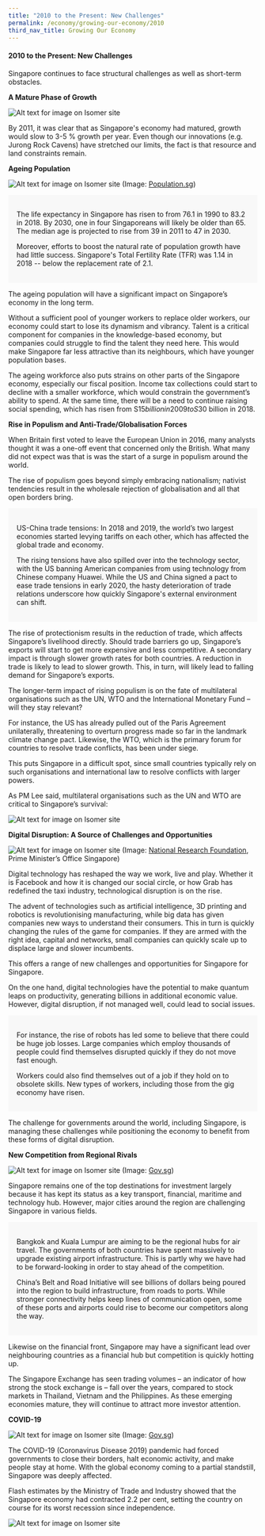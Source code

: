 ```yaml
---
title: "2010 to the Present: New Challenges"
permalink: /economy/growing-our-economy/2010
third_nav_title: Growing Our Economy
---
```

#### 2010 to the Present: New Challenges

Singapore continues to face structural challenges as well as short-term obstacles. 


**A Mature Phase of Growth**

![Alt text for image on Isomer site](/images/economy/growing-our-economy/Screenshot%202020-10-19%20at%201.png)

By 2011, it was clear that as Singapore's economy had matured, growth would slow to 3-5 % growth per year. Even though our innovations (e.g. Jurong Rock Cavens) have stretched our limits, the fact is that resource and land constraints remain.

**Ageing Population**

![Alt text for image on Isomer site](/images/economy/growing-our-economy/silver-age-photo-2.jpg)
(Image: [Population.sg](https://www.population.sg/))

<div style="border:0px solid #0505f8;background-color:#f8f8f8;padding:1.2em;">
<p>The life expectancy in Singapore has risen to from 76.1 in 1990 to 83.2 in 2018. By 2030, one in four Singaporeans will likely be older than 65. The median age is projected to rise from 39 in 2011 to 47 in 2030. </p>

<p>Moreover, efforts to boost the natural rate of population growth have had little success. Singapore's Total Fertility Rate (TFR) was 1.14 in 2018 -- below the replacement rate of 2.1.</p>
</div>

The ageing population will have a significant impact on Singapore’s economy in the long term.

Without a sufficient pool of younger workers to replace older workers, our economy could start to lose its dynamism and vibrancy. Talent is a critical component for companies in the knowledge-based economy, but companies could struggle to find the talent they need here. This would make Singapore far less attractive than its neighbours, which have younger population bases.

The ageing workforce also puts strains on other parts of the Singapore economy, especially our fiscal position. Income tax collections could start to decline with a smaller workforce, which would constrain the government’s ability to spend. At the same time, there will be a need to continue raising social spending, which has risen from S$15 billion in 2009 to S$30 billion in 2018.

<b>Rise in Populism and Anti-Trade/Globalisation Forces </b>

When Britain first voted to leave the European Union in 2016, many analysts thought it was a one-off event that concerned only the British. What many did not expect was that is was the start of a surge in populism around the world.

The rise of populism goes beyond simply embracing nationalism; nativist tendencies result in the wholesale rejection of globalisation and all that open borders bring.

<div style="border:0px solid #0505f8;background-color:#f8f8f8;padding:1.2em;">
<p>US-China trade tensions: In 2018 and 2019, the world’s two largest economies started levying tariffs on each other, which has affected the global trade and economy. </p>

<p>The rising tensions have also spilled over into the technology sector, with the US banning American companies from using technology from Chinese company Huawei. While the US and China signed a pact to ease trade tensions in early 2020, the hasty deterioration of trade relations underscore how quickly Singapore's external environment can shift.</p>
</div>

The rise of protectionism results in the reduction of trade, which affects Singapore’s livelihood directly. Should trade barriers go up, Singapore’s exports will start to get more expensive and less competitive. A secondary impact is through slower growth rates for both countries. A reduction in trade is likely to lead to slower growth. This, in turn, will likely lead to falling demand for Singapore’s exports.

The longer-term impact of rising populism is on the fate of multilateral organisations such as the UN, WTO and the International Monetary Fund – will they stay relevant?

For instance, the US has already pulled out of the Paris Agreement unilaterally, threatening to overturn progress made so far in the landmark climate change pact. Likewise, the WTO, which is the primary forum for countries to resolve trade conflicts, has been under siege.

This puts Singapore in a difficult spot, since small countries typically rely on such organisations and international law to resolve conflicts with larger powers.

As PM Lee said, multilateral organisations such as the UN and WTO are critical to Singapore’s survival: 

![Alt text for image on Isomer site](/images/economy/growing-our-economy/Screenshot%202020-10-22%20.png)

**Digital Disruption: A Source of Challenges and Opportunities**

![Alt text for image on Isomer site](/images/economy/growing-our-economy/aisingapore.jpg)
(Image: [National Research Foundation](https://www.nrf.gov.sg/programmes/artificial-intelligence-r-d-programme), Prime Minister’s Office Singapore)

Digital technology has reshaped the way we work, live and play. Whether it is Facebook and how it is changed our social circle, or how Grab has redefined the taxi industry, technological disruption is on the rise.

The advent of technologies such as artificial intelligence, 3D printing and robotics is revolutionising manufacturing, while big data has given companies new ways to understand their consumers. This in turn is quickly changing the rules of the game for companies. If they are armed with the right idea, capital and networks, small companies can quickly scale up to displace large and slower incumbents.

This offers a range of new challenges and opportunities for Singapore for Singapore.

On the one hand, digital technologies have the potential to make quantum leaps on productivity, generating billions in additional economic value. However, digital disruption, if not managed well, could lead to social issues.

<div style="border:0px solid #0505f8;background-color:#f8f8f8;padding:1.2em;">
<p>For instance, the rise of robots has led some to believe that there could be huge job losses. Large companies which employ thousands of people could find themselves disrupted quickly if they do not move fast enough.  </p>

<p>Workers could also find themselves out of a job if they hold on to obsolete skills. New types of workers, including those from the gig economy have risen. </p>
</div>

The challenge for governments around the world, including Singapore, is managing these challenges while positioning the economy to benefit from these forms of digital disruption.

**New Competition from Regional Rivals**

![Alt text for image on Isomer site](/images/economy/growing-our-economy/changiairportterminal.jpg)
(Image: [Gov.sg](https://www.gov.sg/article/updates-to-border-measures-for-low-risk-countries-from-1-sep))

Singapore remains one of the top destinations for investment largely because it has kept its status as a key transport, financial, maritime and technology hub. However, major cities around the region are challenging Singapore in various fields.

<div style="border:0px solid #0505f8;background-color:#f8f8f8;padding:1.2em;">
<p>Bangkok and Kuala Lumpur are aiming to be the regional hubs for air travel. The governments of both countries have spent massively to upgrade existing airport infrastructure. This is partly why we have had to be forward-looking in order to stay ahead of the competition.  </p>

<p>China’s Belt and Road Initiative will see billions of dollars being poured into the region to build infrastructure, from roads to ports. While stronger connectivity helps keep lines of communication open, some of these ports and airports could rise to become our competitors along the way.</p>
</div>

Likewise on the financial front, Singapore may have a significant lead over neighbouring countries as a financial hub but competition is quickly hotting up.

The Singapore Exchange has seen trading volumes – an indicator of how strong the stock exchange is – fall over the years, compared to stock markets in Thailand, Vietnam and the Philippines. As these emerging economies mature, they will continue to attract more investor attention.

**COVID-19**

![Alt text for image on Isomer site](/images/economy/growing-our-economy/airportdeparturehall.jpg)
(Image: [Gov.sg](https://www.gov.sg/article/further-support-for-aerospace-aviation-tourism-sectors))

The COVID-19 (Coronavirus Disease 2019) pandemic had forced governments to close their borders, halt economic activity, and make people stay at home. With the global economy coming to a partial standstill, Singapore was deeply affected.

Flash estimates by the Ministry of Trade and Industry showed that the Singapore economy had contracted 2.2 per cent, setting the country on course for its worst recession since independence. 

![Alt text for image on Isomer site](/images/economy/growing-our-economy/Screenshot%202020-10-2.png)